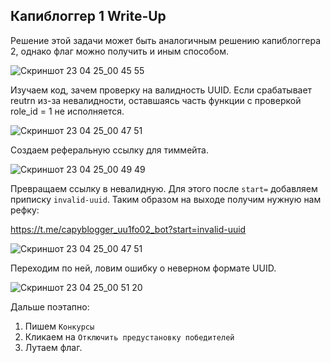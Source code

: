 ## Капиблоггер 1 Write-Up

Решение этой задачи может быть аналогичным решению капиблоггера 2, однако флаг можно получить и иным способом. 


![Скриншот 23 04 25_00 45 55](https://github.com/user-attachments/assets/4f1203f9-7f0f-4a4f-a139-8bf708dd5d77)

Изучаем код, зачем проверку на валидность UUID. Если срабатывает reutrn из-за невалидности, оставшаясь часть функции с проверкой role_id = 1 не исполняется. 

![Скриншот 23 04 25_00 47 51](https://github.com/user-attachments/assets/6bdad5db-a888-4477-9802-6c86f56e47c9)

Создаем реферальную ссылку для тиммейта. 

![Скриншот 23 04 25_00 49 49](https://github.com/user-attachments/assets/66a36cd7-7c4d-44ba-9b97-531ffd29cdac)

Превращаем ссылку в невалидную. Для этого после `start=` добавляем приписку `invalid-uuid`. Таким образом на выходе получим нужную нам рефку:

https://t.me/capyblogger_uu1fo02_bot?start=invalid-uuid


![Скриншот 23 04 25_00 47 51](https://github.com/user-attachments/assets/9f827e6f-847b-4cb4-b602-54ca25d76d10)

Переходим по ней, ловим ошибку о неверном формате UUID.

![Скриншот 23 04 25_00 51 20](https://github.com/user-attachments/assets/3b1f4743-f04c-4c30-8ea9-9a86c8591c28)


Дальше поэтапно:
1. Пишем `Конкурсы`
2. Кликаем на `Отключить предустановку победителей`
3. Лутаем флаг.
